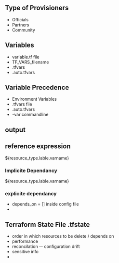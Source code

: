 ## Type of Provisioners
  - Officials
  - Partners
  - Community

## Variables
  - variable.tf file
  - TF_VARS_filename
  - .tfvars 
  - .auto.tfvars
  
## Variable Precedence
  - Environment Variables
  - .tfvars file
  - .auto.tfvars
  - -var commandline

## output

## reference expression

${resource_type.lable.varname}

### Implicite Dependancy
${resource_type.lable.varname}

### explicite dependancy
- depends_on = [] inside config file
-

## Terraform State File .tfstate
  - order in which resources to be delete / depends on 
  - performance
  - reconcilation -- configuration drift
  - sensitive info
  - 
## 
